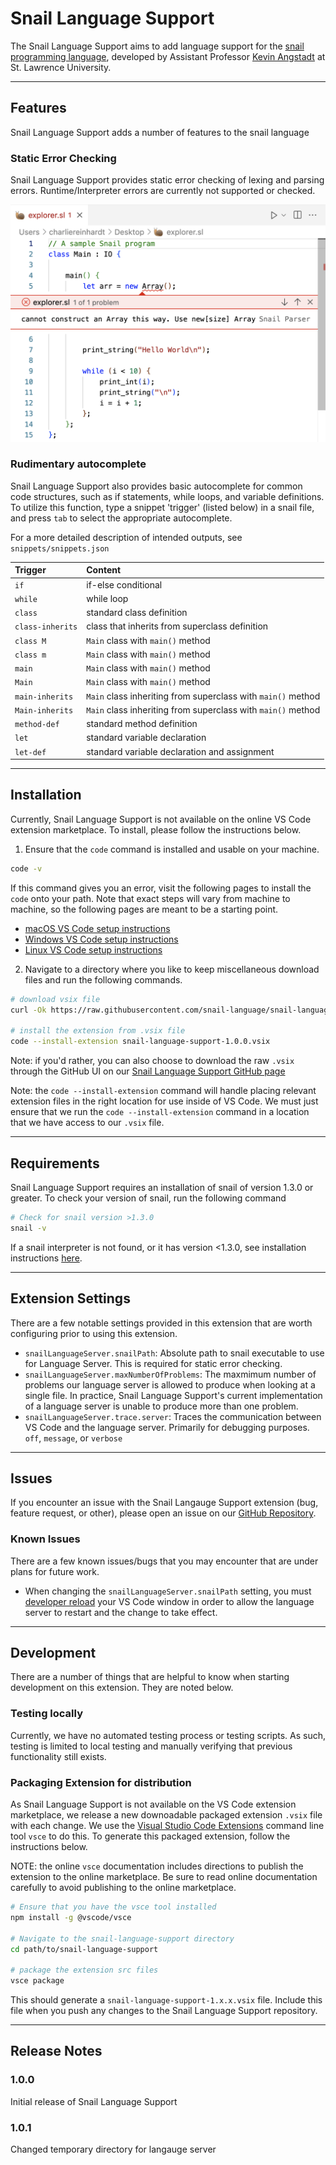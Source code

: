 # Snail Language Support

The Snail Language Support aims to add language support for the [snail programming language](https://snail-language.github.io/), developed by Assistant Professor [Kevin Angstadt](https://myslu.stlawu.edu/~kangstadt/) at St. Lawrence University. 

---

## Features

Snail Language Support adds a number of features to the snail language

### Static Error Checking

Snail Language Support provides static error checking of lexing and parsing errors. Runtime/Interpreter errors are currently not supported or checked.

![Static Error Checking](images/StaticErrorChecking.png)

### Rudimentary autocomplete

Snail Language Support also provides basic autocomplete for common code structures, such as if statements, while loops, and variable definitions. To utilize this function, type a snippet 'trigger' (listed below) in a snail file, and press `tab` to select the appropriate autocomplete.

For a more detailed description of intended outputs, see `snippets/snippets.json`

| Trigger | Content |
| :-- | :-- |
| `if` | if-else conditional |
| `while` | while loop |
| `class` | standard class definition |
| `class-inherits` | class that inherits from superclass definition |
| `class M` | `Main` class with `main()` method |
| `class m` | `Main` class with `main()` method |
| `main` | `Main` class with `main()` method |
| `Main` | `Main` class with `main()` method |
| `main-inherits` | `Main` class inheriting from superclass with `main()` method |
| `Main-inherits` | `Main` class inheriting from superclass with `main()` method |
| `method-def` | standard method definition |
| `let` | standard variable declaration |
| `let-def` | standard variable declaration and assignment |

---

## Installation

Currently, Snail Language Support is not available on the online VS Code extension marketplace. To install, please follow the instructions below.

1. Ensure that the `code` command is installed and usable on your machine. 

```bash
code -v
```

If this command gives you an error, visit the following pages to install the `code` onto your path. Note that exact steps will vary from machine to machine, so the following pages are meant to be a starting point.
- [macOS VS Code setup instructions](https://code.visualstudio.com/docs/setup/mac#_launching-from-the-command-line)
- [Windows VS Code setup instructions](https://code.visualstudio.com/docs/setup/windows#:~:text=Tip%3A%20Setup%20will%20add%20Visual%20Studio%20Code%20to%20your%20%25PATH%25%2C%20so%20from%20the%20console%20you%20can%20type%20%27code%20.%27%20to%20open%20VS%20Code%20on%20that%20folder.%20You%20will%20need%20to%20restart%20your%20console%20after%20the%20installation%20for%20the%20change%20to%20the%20%25PATH%25%20environmental%20variable%20to%20take%20effect.)
- [Linux VS Code setup instructions](https://code.visualstudio.com/docs/setup/linux)

2. Navigate to a directory where you like to keep miscellaneous download files and run the following commands.

```bash
# download vsix file
curl -Ok https://raw.githubusercontent.com/snail-language/snail-language-support/main/snail-language-support-1.0.0.vsix

# install the extension from .vsix file
code --install-extension snail-language-support-1.0.0.vsix
```

Note: if you'd rather, you can also choose to download the raw `.vsix` through the GitHub UI on our [Snail Language Support GitHub page](https://github.com/snail-language/snail-language-support/blob/main/snail-language-support-1.0.0.vsix)

Note: the `code --install-extension` command will handle placing relevant extension files in the right location for use inside of VS Code. We must just ensure that we run the `code --install-extension` command in a location that we have access to our `.vsix` file.

---

## Requirements

Snail Language Support requires an installation of snail of version 1.3.0 or greater. To check your version of snail, run the following command

```bash
# Check for snail version >1.3.0
snail -v 
```

If a snail interpreter is not found, or it has version <1.3.0, see installation instructions [here](https://snail-language.github.io/downloads).

---

## Extension Settings

There are a few notable settings provided in this extension that are worth configuring prior to using this extension. 

* `snailLanguageServer.snailPath`: Absolute path to snail executable to use for Language Server. This is required for static error checking.
* `snailLanguageServer.maxNumberOfProblems`: The maxmimum number of problems our language server is allowed to produce when looking at a single file. In practice, Snail Language Support's current implementation of a language server is unable to produce more than one problem.
* `snailLanguageServer.trace.server`: Traces the communication between VS Code and the language server. Primarily for debugging purposes. `off`, `message`, or `verbose`

---

## Issues

If you encounter an issue with the Snail Langauge Support extension (bug, feature request, or other), please open an issue on our [GitHub Repository](https://github.com/snail-language/snail-language-support/issues). 

### Known Issues

There are a few known issues/bugs that you may encounter that are under plans for future work. 

* When changing the `snailLanguageServer.snailPath` setting, you must [developer reload](https://stackoverflow.com/questions/42002852/how-to-restart-vscode-after-editing-extensions-config#:~:text=Execute%20the%20workbench,reloadWindow%22%2C%0A%20%20%20%20%22when%22%3A%20%22editorTextFocus%22%0A%20%20%7D%0A%5D) your VS Code window in order to allow the language server to restart and the change to take effect. 

---

## Development

There are a number of things that are helpful to know when starting development on this extension. They are noted below.

### Testing locally

Currently, we have no automated testing process or testing scripts. As such, testing is limited to local testing and manually verifying that previous functionality still exists.

### Packaging Extension for distribution

As Snail Language Support is not available on the VS Code extension marketplace, we release a new downoadable packaged extension `.vsix` file with each change. We use the [Visual Studio Code Extensions](https://code.visualstudio.com/api/working-with-extensions/publishing-extension#vsce) command line tool `vsce` to do this. To generate this packaged extension, follow the instructions below.

NOTE: the online `vsce` documentation includes directions to publish the extension to the online marketplace. Be sure to read online documentation carefully to avoid publishing to the online marketplace.

```bash
# Ensure that you have the vsce tool installed
npm install -g @vscode/vsce

# Navigate to the snail-language-support directory
cd path/to/snail-language-support

# package the extension src files
vsce package
```

This should generate a `snail-language-support-1.x.x.vsix` file. Include this file when you push any changes to the Snail Language Support repository.

---

## Release Notes

### 1.0.0

Initial release of Snail Language Support

### 1.0.1

Changed temporary directory for langauge server